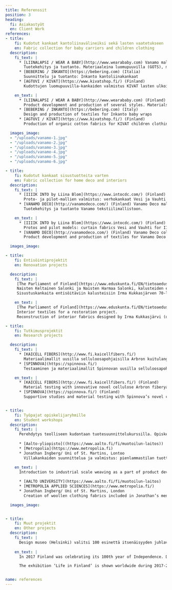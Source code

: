```yaml
---
title: Referenssit
position: 3
heading:
  fi: Asiakastyöt
  en: Client Work
references:
- title:
    fi: Kudotut kankaat kantoliinavälineiksi sekä lasten vaatetukseen
    en: Fabric collection for baby carriers and children clothing
  description:
    fi_text: |
      * [LIINALAPSI / WEAR A BABY](http://www.wearababy.com) Vanamo mallisto
        Tuotekehitys ja tuotanto. Materiaaleina luomupuuvilla (GOTS), merinovilla (konepestävä, mulesing-free), eurooppalainen pellava (Masters of Linen).
      * [BEBERING / INKANTO](https://bebering.com) (Italia)
        Suunnittelu ja tuotanto: Inkanto kantoliinakankaat
      * [AGTUVI / KIVAT](https://www.kivatshop.fi/) (Finland)
        Kudottujen luomupuuvilla-kankaiden valmistus KIVAT lasten ulkoiluvaate-mallistoon 

    en_text: |
      * [LIINALAPSI / WEAR A BABY](http://www.wearababy.com) (Finland) Vanamo collection
        Product development and production of several styles. Materials: organic cotton (GOTS), merino wool (machine washable, mulesing-free), European linen (Masters of Linen).
      * [BEBERING / INKANTO](https://bebering.com) (Italy)
        Design and production of textiles for Inkanto baby wraps
      * [AGTUVI / KIVAT](https://www.kivatshop.fi/) (Finland)
        Production of organic cotton fabrics for KIVAT children clothing brand

  images_image:
  - "/uploads/vanamo-1.jpg"
  - "/uploads/vanamo-2.jpg"
  - "/uploads/vanamo-3.jpg"
  - "/uploads/vanamo-4.jpg"
  - "/uploads/vanamo-5.jpg"
  - "/uploads/vanamo-6.jpg"

- title:
    fi: Kudotut kankaat sisustuotteita varten
    en: Fabric collection for home deco and interiors
  description:
    fi_text: |
      * [IIIIK INTO by Liina Blom](https://www.intocdc.com/) (Finland)
        Proto- ja pilot-mallien valmistus: verhokankaat Vesi ja Vauhti osaksi IIIIK INTO brändin tekstiilimallistoa. Palkinnot/IIIIK mallisto: MoOD Belgium/ Blue Drop Award 2016.
      * [VANAMO DECO](http://vanamodeco.com/) (Finland) Vanamo Deco mallisto
        Tuotekehitys ja tuotanto Vanamo tekstiilimallistoon.

    en_text: |
      * [IIIIK INTO by Liina Blom](https://www.intocdc.com/) (Finland)
        Protos and pilot models: curtain fabrics Vesi and Vauhti for IIIIK INTO brand (IIIIK contract collection awarded by MoOD Belgium: Blue Drop Award 2016)
      * [VANAMO DECO](http://vanamodeco.com/) (Finland) Vanamo Deco collection
        Product development and production of textiles for Vanamo Deco collection

  images_image:

- title:
    fi: Entisöintiprojektit
    en: Renovation projects

  description:
    fi_text: |
     [The Parliament of Finland](https://www.eduskunta.fi/EN/tietoaeduskunnasta/peruskorjaus/Pages/default.aspx)
     Naisten Keltainen Salonki ja Naisten Harmaa Salonki, kalusteiden entisöintityö v. 2016-2017.
     Sisustuskankaita entisöitäviin kalusteisiin Irma Kukkasjärven 70-luvulla suunnittelemien kankaiden pohjalta. Alkuperäiset kankaat suunnitellut 30-luvulla Maija Kansanen.

    en_text: |
     [The Parliament of Finland](https://www.eduskunta.fi/EN/tietoaeduskunnasta/peruskorjaus/Pages/default.aspx)
     Interior textiles for a restoration project.
     Reconstruction of interior fabrics designed by Irma Kukkasjärvi (original fabrics by Maija Kansanen): farbics for the Yellow room and for the Grey Room (opening 2017)

- title:
    fi: Tutkimusprojektit
    en: Research projects

  description:
    fi_text: |
      * [KAICELL FIBERS](http://www.fi.kaicellfibers.fi/)
        Materiaalimallit uusilla selluloosapohjaisilla Arbron kuitulangoilla
      * [SPINNOVA](https://spinnova.fi/)
        Testaaminen ja materiaalimallit Spinnovan uusilla selluloosapohjaisilla langoilla, jotka on valmistettu innovatiivisella ja ympäristöystävällisellä Spinnovan pilot-vaiheen tuotantoprosessilla

    en_text: |
      * [KAICELL FIBERS](http://www.fi.kaicellfibers.fi/) (Finland)
        Material testing with innovative novel cellulose Arbron fiberyarns
      * [SPINNOVA](https://spinnova.fi/) (Finland)
        Supportive studies and material testing with Spinnova’s novel cellulose-based eco-friendly Spinnova fiberyarns


- title:
    fi: Työpajat opiskelijaryhmille
    en: Student workshops
  description:
    fi_text: |
      Perehdytys teolliseen kudontaan tuotesuunnittelukurssilla. Opiskelijoiden kangasmallien sovitus koneelliseen valmistukseen ja kankaiden kutominen. Kankaiden käyttökohteet vaatetus ja sisustus.
    
      * [Aalto-yliopisto]((https://www.aalto.fi/fi/muotoilun-laitos))
      * [Metropolia](https://www.metropolia.fi)
      * Jonathan Ingberg/ Uni of St. Martins, Lontoo
        Villakankaiden suunnittelua ja valmistus: pienlammastilan tuottamaan villaan pohjautuvat vaatetuskankaat osana miesten vaatemallistoa (lopputyö 2017)
      
    en_text: |
      Introduction to industrial scale weaving as a part of product development courses. Reviewing and altering student fabric designs to suit weaving machines. Weaving fabrics for clothing and interior uses for:

      * [AALTO UNIVERSITY](https://www.aalto.fi/fi/muotoilun-laitos)
      * [METROPOLIA APPLIED SCIENCES](https://www.metropolia.fi/)
      * Jonathan Ingberg/ Uni of St. Martins, London
        Creation of woollen clothing fabrics included in Jonathan’s men fashion Graduate collection 2017

  images_image:


- title:
    fi: Muut projektit
    en: Other projects
  description:
    fi_text: |
      Design museo (Helsinki) valitsi 100 esinettä itsenäisyyden juhlavuonna 2017, kertomaan Suomesta sekä edustamaan suomalaista elämäntyyliä  100 vuoden itsenäisyyden ajalta. Vanamo kantoliinasarja valittiin edustamaan Suomen itsenäisyyden vuotta 2013. Näyttely ‘Life in Finland’ kiertää maailmanlaajuisesti vuosina 2018-2020. Voit tutustua näyttelyyn täällä: [100 esinettä Suomesta](https://www.100objects.fi/suomi)
    
    en_text: |
      In 2017 Finland was celebrating its 100th year of Independence. Design museum, Helsinki, collected 100 objects to represent finnish lifestyle in each year of independence. Vanamo baby wrap Vesi was selected to represent the year 2013 of Finnish Independency.

      The exhibition ‘Life in Finland’ is shown worldwide during 2017-2020. You can make a tour here [100 Objects from Finland](https://www.100objects.fi/)


name: references
---
```



